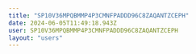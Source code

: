 ```yaml
---
title: "SP10V36MPQBMMP4P3CMNFPADDD96C8ZAQANTZCEPH"
date: 2024-06-05T11:49:18.943Z
user: SP10V36MPQBMMP4P3CMNFPADDD96C8ZAQANTZCEPH
layout: "users"
---
```

    